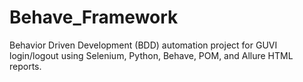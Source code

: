 # Behave_Framework
Behavior Driven Development (BDD) automation project for GUVI login/logout using Selenium, Python, Behave, POM, and Allure HTML reports.
